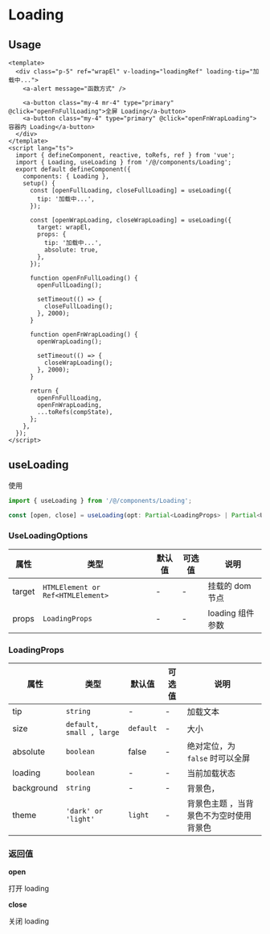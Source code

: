 # Loading

## Usage

```vue
<template>
  <div class="p-5" ref="wrapEl" v-loading="loadingRef" loading-tip="加载中...">
    <a-alert message="函数方式" />

    <a-button class="my-4 mr-4" type="primary" @click="openFnFullLoading">全屏 Loading</a-button>
    <a-button class="my-4" type="primary" @click="openFnWrapLoading">容器内 Loading</a-button>
  </div>
</template>
<script lang="ts">
  import { defineComponent, reactive, toRefs, ref } from 'vue';
  import { Loading, useLoading } from '/@/components/Loading';
  export default defineComponent({
    components: { Loading },
    setup() {
      const [openFullLoading, closeFullLoading] = useLoading({
        tip: '加载中...',
      });

      const [openWrapLoading, closeWrapLoading] = useLoading({
        target: wrapEl,
        props: {
          tip: '加载中...',
          absolute: true,
        },
      });

      function openFnFullLoading() {
        openFullLoading();

        setTimeout(() => {
          closeFullLoading();
        }, 2000);
      }

      function openFnWrapLoading() {
        openWrapLoading();

        setTimeout(() => {
          closeWrapLoading();
        }, 2000);
      }

      return {
        openFnFullLoading,
        openFnWrapLoading,
        ...toRefs(compState),
      };
    },
  });
</script>
```

## useLoading

使用

```ts
import { useLoading } from '/@/components/Loading';

const [open, close] = useLoading(opt: Partial<LoadingProps> | Partial<UseLoadingOptions>);
```

### UseLoadingOptions

| 属性   | 类型                              | 默认值 | 可选值 | 说明             |
| ------ | --------------------------------- | ------ | ------ | ---------------- |
| target | `HTMLElement or Ref<HTMLElement>` | -      | -      | 挂载的 dom 节点  |
| props  | `LoadingProps`                    | -      | -      | loading 组件参数 |

### LoadingProps

| 属性 | 类型 | 默认值 | 可选值 | 说明 |
| --- | --- | --- | --- | --- |
| tip | `string` | - | - | 加载文本 |
| size | `default, small , large` | `default` | - | 大小 |
| absolute | `boolean` | false | - | 绝对定位，为 `false` 时可以全屏 |
| loading | `boolean` | - | - | 当前加载状态 |
| background | `string` | - | - | 背景色， |
| theme | `'dark' or 'light'` | `light` | - | 背景色主题 ，当背景色不为空时使用背景色 |

### 返回值

**open**

打开 loading

**close**

关闭 loading
